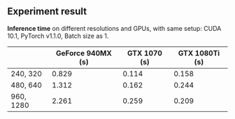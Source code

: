 ## Experiment result

**Inference time** on different resolutions and GPUs, with same setup: CUDA 10.1, PyTorch v1.1.0, Batch size as 1.

|           | GeForce 940MX (s) | GTX 1070 (s) | GTX 1080Ti (s) |
| --------- | ----------------- | ------------ | -------------- |
| 240, 320  | 0.829             | 0.114        | 0.158          |
| 480, 640  | 1.312             | 0.162        | 0.244          |
| 960, 1280 | 2.261             | 0.259        | 0.209          |


